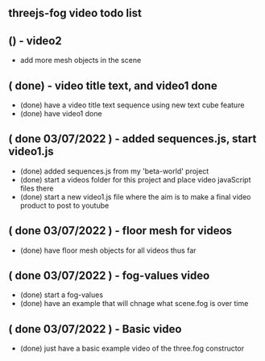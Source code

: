 ## threejs-fog video todo list

## () - video2
* add more mesh objects in the scene

## ( done) - video title text, and video1 done
* (done) have a video title text sequence using new text cube feature
* (done) have video1 done

## ( done 03/07/2022 ) - added sequences.js, start video1.js
* (done) added sequences.js from my 'beta-world' project
* (done) start a videos folder for this project and place video javaScript files there
* (done) start a new video1.js file where the aim is to make a final video product to post to youtube

## ( done 03/07/2022 ) - floor mesh for videos
* (done) have floor mesh objects for all videos thus far

## ( done 03/07/2022 ) - fog-values video
* (done) start a fog-values
* (done) have an example that will chnage what scene.fog is over time

## ( done 03/07/2022 ) - Basic video
* (done) just have a basic example video of the three.fog constructor